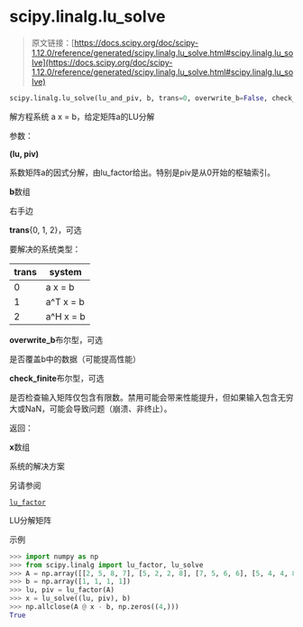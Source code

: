 # scipy.linalg.lu_solve

> 原文链接：[https://docs.scipy.org/doc/scipy-1.12.0/reference/generated/scipy.linalg.lu_solve.html#scipy.linalg.lu_solve](https://docs.scipy.org/doc/scipy-1.12.0/reference/generated/scipy.linalg.lu_solve.html#scipy.linalg.lu_solve)

```py
scipy.linalg.lu_solve(lu_and_piv, b, trans=0, overwrite_b=False, check_finite=True)
```

解方程系统 a x = b，给定矩阵a的LU分解

参数：

**(lu, piv)**

系数矩阵a的因式分解，由lu_factor给出。特别是piv是从0开始的枢轴索引。

**b**数组

右手边

**trans**{0, 1, 2}，可选

要解决的系统类型：

| trans | system |
| --- | --- |
| 0 | a x = b |
| 1 | a^T x = b |
| 2 | a^H x = b |

**overwrite_b**布尔型，可选

是否覆盖b中的数据（可能提高性能）

**check_finite**布尔型，可选

是否检查输入矩阵仅包含有限数。禁用可能会带来性能提升，但如果输入包含无穷大或NaN，可能会导致问题（崩溃、非终止）。

返回：

**x**数组

系统的解决方案

另请参阅

[`lu_factor`](https://docs.scipy.org/doc/scipy-1.12.0/reference/generated/scipy.linalg.lu_factor.html#scipy.linalg.lu_factor "scipy.linalg.lu_factor")

LU分解矩阵

示例

```py
>>> import numpy as np
>>> from scipy.linalg import lu_factor, lu_solve
>>> A = np.array([[2, 5, 8, 7], [5, 2, 2, 8], [7, 5, 6, 6], [5, 4, 4, 8]])
>>> b = np.array([1, 1, 1, 1])
>>> lu, piv = lu_factor(A)
>>> x = lu_solve((lu, piv), b)
>>> np.allclose(A @ x - b, np.zeros((4,)))
True 
```
